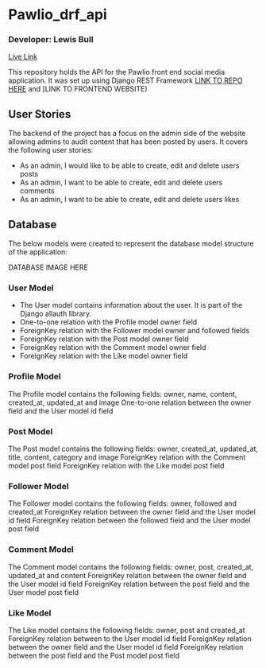 # Pawlio_drf_api

### Developer: Lewis Bull

[Live Link]()

This repository holds the API for the Pawlio front end social media application. It was set up using Django REST Framework
[LINK TO REPO HERE]() and [LINK TO FRONTEND WEBSITE)

## User Stories

The backend of the project has a focus on the admin side of the website allowing admins to audit content that has been posted by users. It covers the following user stories:

 - As an admin, I would like to be able to create, edit and delete users posts
 - As an admin, I want to be able to create, edit and delete users comments
 - As an admin, I want to be able to create, edit and delete users likes

## Database

The below models were created to represent the database model structure of the application:

DATABASE IMAGE HERE

### User Model

 - The User model contains information about the user. It is part of the Django allauth library.
 - One-to-one relation with the Profile model owner field
 - ForeignKey relation with the Follower model owner and followed fields
 - ForeignKey relation with the Post model owner field
 - ForeignKey relation with the Comment model owner field
 - ForeignKey relation with the Like model owner field

### Profile Model
The Profile model contains the following fields: owner, name, content, created_at, updated_at and image
One-to-one relation between the owner field and the User model id field

### Post Model
The Post model contains the following fields: owner, created_at, updated_at, title, content, category and image
ForeignKey relation with the Comment model post field
ForeignKey relation with the Like model post field

### Follower Model
The Follower model contains the following fields: owner, followed and created_at
ForeignKey relation between the owner field and the User model id field
ForeignKey relation between the followed field and the User model post field

### Comment Model
The Comment model contains the following fields: owner, post, created_at, updated_at and content
ForeignKey relation between the owner field and the User model id field
ForeignKey relation between the post field and the User model post field

### Like Model
The Like model contains the following fields: owner, post and created_at
ForeignKey relation between to the User model id field
ForeignKey relation between the owner field and the User model id field
ForeignKey relation between the post field and the Post model post field
